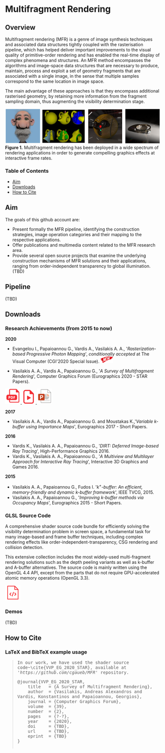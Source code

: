 # Multifragment Rendering

## Overview

Multifragment rendering (MFR) is a genre of image synthesis techniques and associated data structures tightly coupled with the rasterisation pipeline, which has helped deliver important improvements to the visual quality of primitive-order rendering and has enabled the real-time display of complex phenomena and structures. An MFR method encompasses the algorithms and image-space data structures that are necessary to produce, maintain, process and exploit a set of geometry fragments that are associated with a single image, in the sense that multiple samples correspond to the same location in image space.

The main advantage of these approaches is that they encompass additional rasterised geometry, by retaining more information from the fragment sampling domain, thus augmenting the visibility determination stage.

![Image description](Figures/teaser.png)
**Figure 1.** Multifragment rendering has been deployed in a wide spectrum of rendering applications in order to generate compelling graphics effects at interactive frame rates.


### Table of Contents

- [Aim](#Aim)
- [Downloads](#Downloads)
- [How to Cite](#How-to-Cite)

## Aim

The goals of this github account are: 
- Present formally the MFR pipeline, identifying the construction strategies, image operation categories and
their mapping to the respective applications.
- Offer publications and multimedia content related to the MFR research area.
- Provide several open source projects that examine the underlying construction mechanisms of MFR solutions and their applications, ranging from order-independent transparency to global illumination. (TBD)

## Pipeline

(TBD)

## Downloads

### Research Achievements (from 2015 to now)

**2020**
- Evangelou I., Papaioannou G., Vardis A., Vasilakis A. A., '_Rasterization-based Progressive Photon Mapping_', _conditionally accepted_ at The Visual Computer (CGI'2020 Special Issue). <img src="Figures\new.png" width="40">

- Vasilakis A. A., Vardis A., Papaioannou G., '_A Survey of Multifragment Rendering_', Computer Graphics Forum (Eurographics 2020 - STAR Papers).<br/>

<a href="Multimedia\EG2020_STAR_paper.pdf">
<img alt="EG paper pdf" src="Figures\pdf.png" width="50">
</a>
<a href="Multimedia\EG2020_STAR_video_presentation.pdf">
<img alt="EG video presentation" src="Figures\video.png" width="45">
</a>
<a href="Multimedia\EG2020_STAR_presentation.pdf">
<img alt="EG presentation" src="Figures\pptx.png" width="50">
</a>

**2017**

- Vasilakis A. A., Vardis A., Papaioannou G. and Moustakas K.,'_Variable k-buffer using Importance Maps_', Eurographics 2017 - Short Papers.

**2016**

-  Vardis K., Vasilakis A. A., Papaioannou G., '_DIRT: Deferred Image-based Ray Tracing_', High-Performance Graphics 2016.
-  Vardis K., Vasilakis A. A., Papaioannou G., '_A Multiview and Multilayer Approach for Interactive Ray Tracing_', Interactive 3D Graphics and Games 2016.

**2015**

-  Vasilakis A. A., Papaioannou G., Fudos I. '_k<sup>+</sup>-buffer: An efficient, memory-friendly and dynamic k-buffer framework_', IEEE TVCG, 2015.
-  Vasilakis A. A., Papaioannou G., '_Improving k-buffer methods via Occupancy Maps_', Eurographics 2015 - Short Papers.

### GLSL Source Code

A comprehensive shader source code bundle for efficiently solving the visibility determination problem in screen space, a fundamental task for many image-based and frame buffer techniques, including complex rendering effects like order-independent-transparency, CSG rendering and collision detection.

This extensive collection includes the most widely-used multi-fragment rendering solutions such as  the depth peeling variants as well as k-buffer and A-buffer alternatives. The source code is mainly written using the OpenGL 4.4 API, except from the parts that do not require GPU-accelerated atomic memory operations (OpenGL 3.3).

<a href="Multimedia\MFR_glsl_source_code.zip">
<img alt="MFR glsl source code" src="Figures\code.png" width="50">
</a>

### Demos

(TBD)

## How to Cite

### LaTeX and BibTeX example usage

<blockquote>
<pre style="white-space:pre-wrap; word-wrap:break-word;
">
In our work, we have used the shader source code~\cite{VVP_EG_2020_STAR}, available at <em>'https://github.com/cgaueb/MFR'</em> repository.
</pre>

<pre style="white-space:pre-wrap; word-wrap:break-word;">
@journal{VVP_EG_2020_STAR,
    title   = {A Survey of Multifragment Rendering},
    author  = {Vasilakis, Andreas Alexandros and Vardis, Konstantinos and Papaioannou, Georgios},
    journal = {Computer Graphics Forum},
    volume  = {39},
    number  = {2},
    pages   = {?-?},
    year    = {2020},
    doi     = {TBD},
    url     = {TBD},
    eprint  = {TBD}
}
      
</pre>

</blockquote>